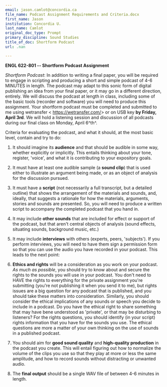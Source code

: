 ```yaml
---
email: jason.camlot@concordia.ca
file_name: Podcast Assignment Requirements and Criteria.docx
first_name: Jason
institution: Concordia U.
last_name: Camlot
original_doc_type: Prompt
primary_discipline: Sound Studies
title_of_doc: Shortform Podcast
url: .nan

---
```

**ENGL 622-801 -- Shortform Podcast Assignment**

*Shortform Podcast*: In addition to writing a final paper, you will be
required to engage in scripting and producing a short and simple podcast
of 4-6 MINUTES in length. The podcast may adapt to this sonic form of
digital publishing an idea from your final paper, or it may go in a
different direction, entirely. We will discuss the podcast at length in
class, including some of the basic tools (recorder and software) you
will need to produce this assignment. Your shortform podcast must be
completed and submitted to me using wetransfer \<
<https://wetransfer.com/>\> or on USB key **by Friday, April 3rd**. We
will hold a listening session and discussion of all podcasts during our
final class on Monday, April 6^th^.

Criteria for evaluating the podcast, and what it should, at the most
basic level, contain and try to do:

1.  It should imagine its **audience** and that should be audible in
    some way, whether explicitly or implicitly. This entails thinking
    about your tone, register, 'voice', and what it is contributing to
    your expository goals.

2.  It must have at least one audible sample (a **sound clip**) that is
    used either to illustrate an argument being made, or as an object of
    analysis for the discussion pursued.

3.  It must have a **script** (not necessarily a full transcript, but a
    detailed outline) that shows the arrangement of the materials and
    sounds, and, ideally, that suggests a rationale for how the
    materials, arguments, stories and sounds are presented. So, you will
    need to produce a written script to accompany the completed podcast
    that you hand in.

4.  It may include **other sounds** that are included for effect or
    support of the podcast, but that aren't central objects of analysis
    (sound effects, situating sounds, background music, etc.)

5.  It may include **interviews** with others (experts, peers,
    'subjects'). If you perform interviews, you will need to have them
    sign a permission form so that you can use the audio you have
    recorded in your podcast. This leads to the next point:

6.  **Ethics and rights** will be a consideration as you work on your
    podcast. *As much as possible*, you should try to know about and
    secure the rights to the sounds you will use in your podcast. You
    don't need to HAVE the rights to everything for the private
    assignment you're submitting (you're not publishing it when you send
    it to me), but rights issues are a big question for any podcast that
    is published, and you should take these matters into consideration.
    Similarly, you should consider the ethical implications of any
    sounds or speech you decide to include in a podcast. Do you have the
    ethical right to share something that may have bene understood as
    'private', or that may be disturbing to listeners? For the rights
    questions, you should identify (in your script) rights information
    that you have for the sounds you use. The ethical questions are more
    a matter of your own thinking on the use of sounds in a published
    podcast.

7.  You should aim for **good sound quality** and **high-quality
    production** in the podcast you create. This will entail figuring
    out how to normalize the volume of the clips you use so that they
    play at more or less the same amplitude, and how to record sounds
    without distracting or unwanted audio.

8.  The **final output** should be a single WAV file of between 4-6
    minutes in length.
